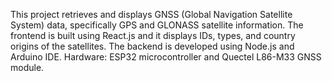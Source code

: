 This project retrieves and displays GNSS (Global Navigation Satellite System) data, specifically GPS and GLONASS satellite information. The frontend is built using React.js and it displays IDs, types, and country origins of the satellites.
The backend is developed using Node.js and Arduino IDE.
Hardware: ESP32 microcontroller and Quectel L86-M33 GNSS module.
